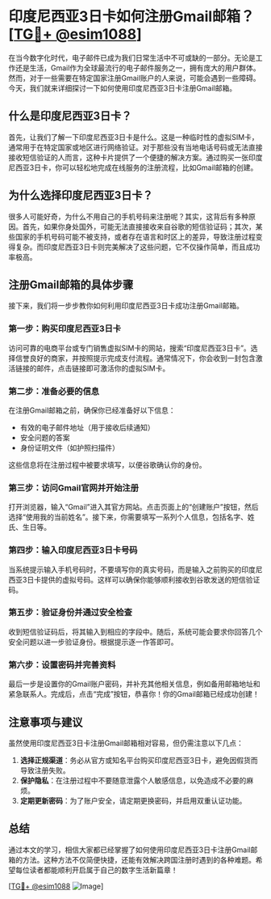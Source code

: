 # 印度尼西亚3日卡如何注册Gmail邮箱？[[TG💪+ @esim1088](https://t.me/s/esim1088)]

在当今数字化时代，电子邮件已成为我们日常生活中不可或缺的一部分。无论是工作还是生活，Gmail作为全球最流行的电子邮件服务之一，拥有庞大的用户群体。然而，对于一些需要在特定国家注册Gmail账户的人来说，可能会遇到一些障碍。今天，我们就来详细探讨一下如何使用印度尼西亚3日卡注册Gmail邮箱。

## 什么是印度尼西亚3日卡？

首先，让我们了解一下印度尼西亚3日卡是什么。这是一种临时性的虚拟SIM卡，通常用于在特定国家或地区进行网络验证。对于那些没有当地电话号码或无法直接接收短信验证的人而言，这种卡片提供了一个便捷的解决方案。通过购买一张印度尼西亚3日卡，你可以轻松地完成在线服务的注册流程，比如Gmail邮箱的创建。

## 为什么选择印度尼西亚3日卡？

很多人可能好奇，为什么不用自己的手机号码来注册呢？其实，这背后有多种原因。首先，如果你身处国外，可能无法直接接收来自谷歌的短信验证码；其次，某些国家的手机号码可能不被支持，或者存在语言和时区上的差异，导致注册过程变得复杂。而印度尼西亚3日卡则完美解决了这些问题，它不仅操作简单，而且成功率极高。

## 注册Gmail邮箱的具体步骤

接下来，我们将一步步教你如何利用印度尼西亚3日卡成功注册Gmail邮箱。

### 第一步：购买印度尼西亚3日卡

访问可靠的电商平台或专门销售虚拟SIM卡的网站，搜索“印度尼西亚3日卡”。选择信誉良好的商家，并按照提示完成支付流程。通常情况下，你会收到一封包含激活链接的邮件，点击链接即可激活你的虚拟SIM卡。

### 第二步：准备必要的信息

在注册Gmail邮箱之前，确保你已经准备好以下信息：
- 有效的电子邮件地址（用于接收后续通知）
- 安全问题的答案
- 身份证明文件（如护照扫描件）

这些信息将在注册过程中被要求填写，以便谷歌确认你的身份。

### 第三步：访问Gmail官网并开始注册

打开浏览器，输入“Gmail”进入其官方网站。点击页面上的“创建账户”按钮，然后选择“使用我的当前姓名”。接下来，你需要填写一系列个人信息，包括名字、姓氏、生日等。

### 第四步：输入印度尼西亚3日卡号码

当系统提示输入手机号码时，不要填写你的真实号码，而是输入之前购买的印度尼西亚3日卡提供的虚拟号码。这样可以确保你能够顺利接收到谷歌发送的短信验证码。

### 第五步：验证身份并通过安全检查

收到短信验证码后，将其输入到相应的字段中。随后，系统可能会要求你回答几个安全问题以进一步验证身份。根据提示逐一作答即可。

### 第六步：设置密码并完善资料

最后一步是设置你的Gmail账户密码，并补充其他相关信息，例如备用邮箱地址和紧急联系人。完成后，点击“完成”按钮，恭喜你！你的Gmail邮箱已经成功创建！

## 注意事项与建议

虽然使用印度尼西亚3日卡注册Gmail邮箱相对容易，但仍需注意以下几点：

1. **选择正规渠道**：务必从官方或知名平台购买印度尼西亚3日卡，避免因假货而导致注册失败。
2. **保护隐私**：在注册过程中不要随意泄露个人敏感信息，以免造成不必要的麻烦。
3. **定期更新密码**：为了账户安全，请定期更换密码，并启用双重认证功能。

## 总结

通过本文的学习，相信大家都已经掌握了如何使用印度尼西亚3日卡注册Gmail邮箱的方法。这种方法不仅简便快捷，还能有效解决跨国注册时遇到的各种难题。希望每位读者都能顺利开启属于自己的数字生活新篇章！

[[TG💪+ @esim1088](https://t.me/s/esim1088) ![Image](https://i.postimg.cc/4NQfJmqS/Snipaste-2025-05-13-00-14-12.png)]